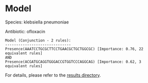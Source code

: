 
# Model

Species: klebsiella pneumoniae

Antibiotic: ofloxacin

```
Model (Conjunction - 2 rules):
------------------------------
Presence(AAATCCTGCGCTTCCTGAACGCTGCTGGCGC) [Importance: 0.76, 22 equivalent rules]
AND
Presence(ACGATGCAGGTGGGACCGTGGTCCCAGGCAG) [Importance: 0.62, 3 equivalent rules]

```

For details, please refer to the [results directory](../../../../../results/scm_b/klebsiella%20pneumoniae/ofloxacin/repeat_9/).


